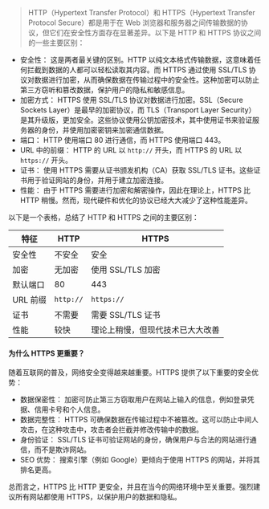 > HTTP（Hypertext Transfer Protocol）和 HTTPS（Hypertext Transfer Protocol Secure）都是用于在 Web 浏览器和服务器之间传输数据的协议，但它们在安全性方面存在显著差异。以下是 HTTP 和 HTTPS 协议之间的一些主要区别：

- 安全性： 这是两者最关键的区别。HTTP 以纯文本格式传输数据，这意味着任何拦截到数据的人都可以轻松读取其内容。而 HTTPS 通过使用 SSL/TLS 协议对数据进行加密，从而确保数据在传输过程中的安全性。这种加密可以防止第三方窃听和篡改数据，保护用户的隐私和敏感信息。
- 加密方式： HTTPS 使用 SSL/TLS 协议对数据进行加密。SSL（Secure Sockets Layer）是最早的加密协议，而 TLS（Transport Layer Security）是其升级版，更加安全。这些协议使用公钥加密技术，其中使用证书来验证服务器的身份，并使用加密密钥来加密通信数据。
- 端口： HTTP 使用端口 80 进行通信，而 HTTPS 使用端口 443。
- URL 中的前缀： HTTP 的 URL 以 `http://` 开头，而 HTTPS 的 URL 以 `https://` 开头。
- 证书： 使用 HTTPS 需要从证书颁发机构（CA）获取 SSL/TLS 证书。这些证书用于验证网站的身份，并用于建立加密连接。
- 性能： 由于 HTTPS 需要进行加密和解密操作，因此在理论上，HTTPS 比 HTTP 稍慢。然而，现代硬件和优化的协议已经大大减少了这种性能差异。

以下是一个表格，总结了 HTTP 和 HTTPS 之间的主要区别：

| 特征     | HTTP      | HTTPS                            |
| -------- | --------- | -------------------------------- |
| 安全性   | 不安全    | 安全                             |
| 加密     | 无加密    | 使用 SSL/TLS 加密                |
| 默认端口 | 80        | 443                              |
| URL 前缀 | `http://` | `https://`                       |
| 证书     | 不需要    | 需要 SSL/TLS 证书                |
| 性能     | 较快      | 理论上稍慢，但现代技术已大大改善 |

#### 为什么 HTTPS 更重要？

随着互联网的普及，网络安全变得越来越重要。HTTPS 提供了以下重要的安全优势：

- 数据保密性： 加密可防止第三方窃取用户在网站上输入的信息，例如登录凭据、信用卡号和个人信息。
- 数据完整性： HTTPS 可确保数据在传输过程中不被篡改。这可以防止中间人攻击，在这种攻击中，攻击者会拦截并修改传输中的数据。
- 身份验证： SSL/TLS 证书可验证网站的身份，确保用户与合法的网站进行通信，而不是欺诈网站。
- SEO 优势： 搜索引擎（例如 Google）更倾向于使用 HTTPS 的网站，并将其排名更高。

总而言之，HTTPS 比 HTTP 更安全，并且在当今的网络环境中至关重要。强烈建议所有网站都使用 HTTPS，以保护用户的数据和隐私。
